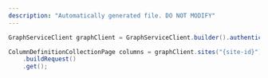 ```yaml
---
description: "Automatically generated file. DO NOT MODIFY"
---
```

<!-- markdownlint-disable MD041 -->

```java
GraphServiceClient graphClient = GraphServiceClient.builder().authenticationProvider( authProvider ).buildClient();

ColumnDefinitionCollectionPage columns = graphClient.sites("{site-id}").contentTypes("{contentType-id}").columns()
    .buildRequest()
    .get();
```
